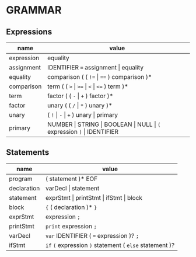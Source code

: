 # GRAMMAR

## Expressions

| name       | value                                                                   |
| ---------- | ----------------------------------------------------------------------- |
| expression | equality                                                                |
| assignment | IDENTIFIER `=` assignment \| equality                                   |
| equality   | comparison ( ( `!=` \| `==` ) comparison )\*                            |
| comparison | term ( ( `>` \| `>=` \| `<` \| `<=` ) term )\*                          |
| term       | factor ( ( `-` \| `+` ) factor )\*                                      |
| factor     | unary ( ( `/` \| `*` ) unary )\*                                        |
| unary      | ( `!` \| `-` \| `+` ) unary \| primary                                  |
| primary    | NUMBER \| STRING \| BOOLEAN \| NULL \| `(` expression `)` \| IDENTIFIER |

## Statements

| name        | value                                                   |
| ----------- | ------------------------------------------------------- |
| program     | ( statement )\* EOF                                     |
| declaration | varDecl \| statement                                    |
| statement   | exprStmt \| printStmt \| ifStmt \| block                |
| block       | `{` ( declaration )\* `}`                               |
| exprStmt    | expression `;`                                          |
| printStmt   | `print` expression `;`                                  |
| varDecl     | `var` IDENTIFIER ( `=` expression )? `;`                |
| ifStmt      | `if` `(` expression `)` statement ( `else` statement )? |
